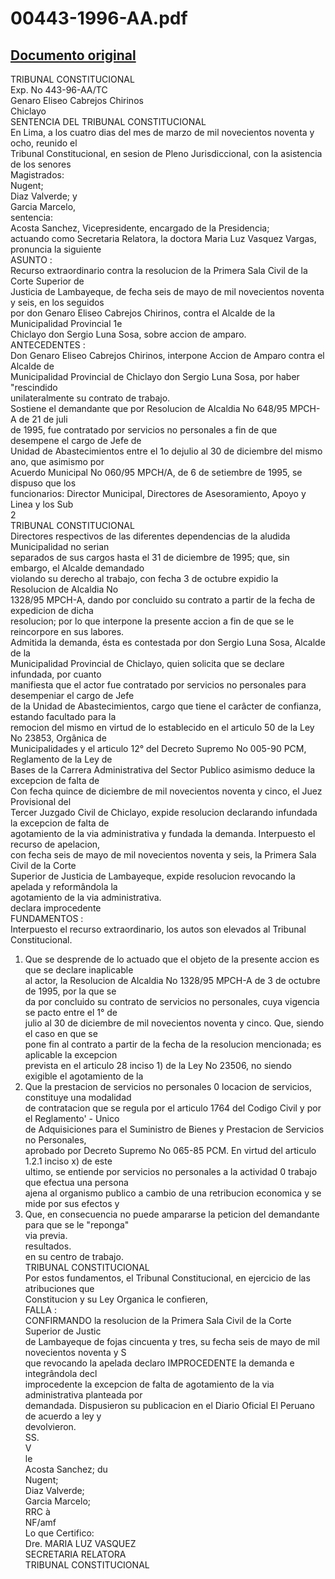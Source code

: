 
00443-1996-AA.pdf
=================
  
[Documento original](https://tc.gob.pe/jurisprudencia/1998/00443-1996-AA.pdf)  
---  
TRIBUNAL CONSTITUCIONAL  
Exp. No 443-96-AA/TC  
Genaro Eliseo Cabrejos Chirinos  
Chiclayo  
SENTENCIA DEL TRIBUNAL CONSTITUCIONAL  
En Lima, a los cuatro dias del mes de marzo de mil novecientos noventa y ocho, reunido el  
Tribunal Constitucional, en sesion de Pleno Jurisdiccional, con la asistencia de los senores  
Magistrados:  
Nugent;  
Diaz Valverde; y  
Garcia Marcelo,  
sentencia:  
Acosta Sanchez, Vicepresidente, encargado de la Presidencia;  
actuando como Secretaria Relatora, la doctora Maria Luz Vasquez Vargas, pronuncia la siguiente  
ASUNTO :  
Recurso extraordinario contra la resolucion de la Primera Sala Civil de la Corte Superior de  
Justicia de Lambayeque, de fecha seis de mayo de mil novecientos noventa y seis, en los seguidos  
por don Genaro Eliseo Cabrejos Chirinos, contra el Alcalde de la Municipalidad Provincial 1e  
Chiclayo don Sergio Luna Sosa, sobre accion de amparo.  
ANTECEDENTES :  
Don Genaro Eliseo Cabrejos Chirinos, interpone Accion de Amparo contra el Alcalde de  
Municipalidad Provincial de Chiclayo don Sergio Luna Sosa, por haber "rescindido  
unilateralmente su contrato de trabajo.  
Sostiene el demandante que por Resolucion de Alcaldia No 648/95 MPCH-A de 21 de juli  
de 1995, fue contratado por servicios no personales a fin de que desempene el cargo de Jefe de  
Unidad de Abastecimientos entre el 1o dejulio al 30 de diciembre del mismo ano, que asimismo por  
Acuerdo Municipal No 060/95 MPCH/A, de 6 de setiembre de 1995, se dispuso que los  
funcionarios: Director Municipal, Directores de Asesoramiento, Apoyo y Linea y los Sub  
2  
TRIBUNAL CONSTITUCIONAL  
Directores respectivos de las diferentes dependencias de la aludida Municipalidad no serian  
separados de sus cargos hasta el 31 de diciembre de 1995; que, sin embargo, el Alcalde demandado  
violando su derecho al trabajo, con fecha 3 de octubre expidio la Resolucion de Alcaldia No  
1328/95 MPCH-A, dando por concluido su contrato a partir de la fecha de expedicion de dicha  
resolucion; por lo que interpone la presente accion a fin de que se le reincorpore en sus labores.  
Admitida la demanda, ésta es contestada por don Sergio Luna Sosa, Alcalde de la  
Municipalidad Provincial de Chiclayo, quien solicita que se declare infundada, por cuanto  
manifiesta que el actor fue contratado por servicios no personales para desempeniar el cargo de Jefe  
de la Unidad de Abastecimientos, cargo que tiene el carâcter de confianza, estando facultado para la  
remocion del mismo en virtud de lo establecido en el articulo 50 de la Ley No 23853, Orgânica de  
Municipalidades y el articulo 12° del Decreto Supremo No 005-90 PCM, Reglamento de la Ley de  
Bases de la Carrera Administrativa del Sector Publico asimismo deduce la excepcion de falta de  
Con fecha quince de diciembre de mil novecientos noventa y cinco, el Juez Provisional del  
Tercer Juzgado Civil de Chiclayo, expide resolucion declarando infundada la excepcion de falta de  
agotamiento de la via administrativa y fundada la demanda. Interpuesto el recurso de apelacion,  
con fecha seis de mayo de mil novecientos noventa y seis, la Primera Sala Civil de la Corte  
Superior de Justicia de Lambayeque, expide resolucion revocando la apelada y reformândola la  
agotamiento de la via administrativa.  
declara improcedente  
FUNDAMENTOS :  
Interpuesto el recurso extraordinario, los autos son elevados al Tribunal Constitucional.  
1. Que se desprende de lo actuado que el objeto de la presente accion es que se declare inaplicable  
al actor, la Resolucion de Alcaldia No 1328/95 MPCH-A de 3 de octubre de 1995, por la que se  
da por concluido su contrato de servicios no personales, cuya vigencia se pacto entre el 1° de  
julio al 30 de diciembre de mil novecientos noventa y cinco. Que, siendo el caso en que se  
pone fin al contrato a partir de la fecha de la resolucion mencionada; es aplicable la excepcion  
prevista en el articulo 28 inciso 1) de la Ley No 23506, no siendo exigible el agotamiento de la  
2. Que la prestacion de servicios no personales 0 locacion de servicios, constituye una modalidad  
de contratacion que se regula por el articulo 1764 del Codigo Civil y por el Reglamento' - Unico  
de Adquisiciones para el Suministro de Bienes y Prestacion de Servicios no Personales,  
aprobado por Decreto Supremo No 065-85 PCM. En virtud del articulo 1.2.1 inciso x) de este  
ultimo, se entiende por servicios no personales a la actividad 0 trabajo que efectua una persona  
ajena al organismo publico a cambio de una retribucion economica y se mide por sus efectos y  
3. Que, en consecuencia no puede ampararse la peticion del demandante para que se le "reponga"  
via previa.  
resultados.  
en su centro de trabajo.  
TRIBUNAL CONSTITUCIONAL  
Por estos fundamentos, el Tribunal Constitucional, en ejercicio de las atribuciones que  
Constitucion y su Ley Organica le confieren,  
FALLA :  
CONFIRMANDO la resolucion de la Primera Sala Civil de la Corte Superior de Justic  
de Lambayeque de fojas cincuenta y tres, su fecha seis de mayo de mil novecientos noventa y S  
que revocando la apelada declaro IMPROCEDENTE la demanda e integrândola decl  
improcedente la excepcion de falta de agotamiento de la via administrativa planteada por  
demandada. Dispusieron su publicacion en el Diario Oficial El Peruano de acuerdo a ley y  
devolvieron.  
SS.  
V  
le  
Acosta Sanchez; du  
Nugent;  
Diaz Valverde;  
Garcia Marcelo;  
RRC à  
NF/amf  
Lo que Certifico:  
Dre. MARIA LUZ VASQUEZ  
SECRETARIA RELATORA  
TRIBUNAL CONSTITUCIONAL